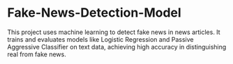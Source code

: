# Fake-News-Detection-Model
This project uses machine learning to detect fake news in news articles. It trains and evaluates models like Logistic Regression and Passive Aggressive Classifier on text data, achieving high accuracy in distinguishing real from fake news.
